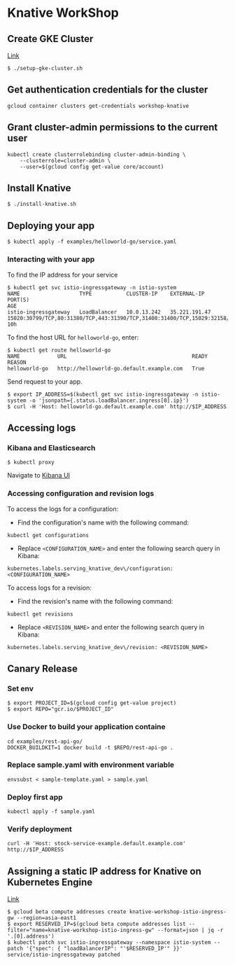 # Knative WorkShop

## Create GKE Cluster

[Link](https://knative.dev/docs/install/knative-with-gke/)
```
$ ./setup-gke-cluster.sh
```

## Get authentication credentials for the cluster

```
gcloud container clusters get-credentials workshop-knative
```

## Grant cluster-admin permissions to the current user

```
kubectl create clusterrolebinding cluster-admin-binding \
    --clusterrole=cluster-admin \
    --user=$(gcloud config get-value core/account)
```

## Install Knative

```
$ ./install-knative.sh
```

## Deploying your app

```
$ kubectl apply -f examples/helloworld-go/service.yaml
```

### Interacting with your app

To find the IP address for your service
```
$ kubectl get svc istio-ingressgateway -n istio-system
NAME                   TYPE           CLUSTER-IP    EXTERNAL-IP     PORT(S)                                                                                                                                      AGE
istio-ingressgateway   LoadBalancer   10.0.13.242   35.221.191.47   15020:30799/TCP,80:31380/TCP,443:31390/TCP,31400:31400/TCP,15029:32158/TCP,15030:30313/TCP,15031:32453/TCP,15032:31927/TCP,15443:30171/TCP   10h
```

To find the host URL for `helloworld-go`, enter:
```
$ kubectl get route helloworld-go
NAME            URL                                        READY     REASON
helloworld-go   http://helloworld-go.default.example.com   True
```

Send request to your app.
```
$ export IP_ADDRESS=$(kubectl get svc istio-ingressgateway -n istio-system -o 'jsonpath={.status.loadBalancer.ingress[0].ip}')
$ curl -H 'Host: helloworld-go.default.example.com' http://$IP_ADDRESS
```

## Accessing logs

### Kibana and Elasticsearch

```
$ kubectl proxy
```
Navigate to [Kibana UI](http://localhost:8001/api/v1/namespaces/knative-monitoring/services/kibana-logging/proxy/app/kibana)

### Accessing configuration and revision logs

To access the logs for a configuration:

- Find the configuration's name with the following command:

```
kubectl get configurations
```

- Replace `<CONFIGURATION_NAME>` and enter the following search query in Kibana:

```
kubernetes.labels.serving_knative_dev\/configuration: <CONFIGURATION_NAME>
```

To access logs for a revision:

- Find the revision's name with the following command:

```
kubectl get revisions
```

- Replace `<REVISION_NAME>` and enter the following search query in Kibana:

```
kubernetes.labels.serving_knative_dev\/revision: <REVISION_NAME>
```

## Canary Release

### Set env

```
$ export PROJECT_ID=$(gcloud config get-value project)
$ export REPO="gcr.io/$PROJECT_ID"
```

### Use Docker to build your application containe

```
cd examples/rest-api-go/
DOCKER_BUILDKIT=1 docker build -t $REPO/rest-api-go .
```

### Replace sample.yaml with environment variable

```
envsubst < sample-template.yaml > sample.yaml
```

### Deploy first app

```
kubectl apply -f sample.yaml
```

### Verify deployment

```
curl -H 'Host: stock-service-example.default.example.com' http://$IP_ADDRESS
```

## Assigning a static IP address for Knative on Kubernetes Engine
[Link](https://knative.dev/docs/serving/gke-assigning-static-ip-address/)

```
$ gcloud beta compute addresses create knative-workshop-istio-ingress-gw --region=asia-east1
$ export RESERVED_IP=$(gcloud beta compute addresses list --filter="name=knative-workshop-istio-ingress-gw" --format=json | jq -r '.[0].address')
$ kubectl patch svc istio-ingressgateway --namespace istio-system --patch '{"spec": { "loadBalancerIP": "'$RESERVED_IP'" }}'
service/istio-ingressgateway patched
```
